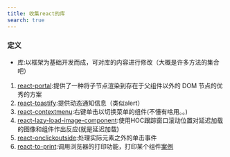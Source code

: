 ```yaml
---
title: 收集react的库
search: true
---
```


### 定义
- 库:以框架为基础开发而成，可对库的内容进行修改（大概是许多方法的集合吧）
1. [react-portal](https://github.com/tajo/react-portal):提供了一种将子节点渲染到存在于父组件以外的 DOM 节点的优秀的方案
2. [react-toastify](https://github.com/fkhadra/react-toastify):提供动态通知信息（类似alert）
3. [react-contextmenu](https://github.com/vkbansal/react-contextmenu):右键单击以切换菜单的组件(不懂有啥用。。)
4. [react-lazy-load-image-component](https://github.com/Aljullu/react-lazy-load-image-component):使用HOC跟踪窗口滚动位置对延迟加载的图像和组件作出反应(就是延迟加载)
5. [react-onclickoutside](https://github.com/Pomax/react-onclickoutside):处理实际元素之外的单击事件
6. [react-to-print](https://github.com/gregnb/react-to-print):调用浏览器的打印功能，打印某个组件[案例](https://www.jianshu.com/p/8f49130299b1)